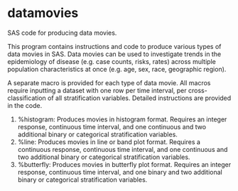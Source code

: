 # datamovies

SAS code for producing data movies.

This program contains instructions and code to produce various types of data movies in SAS. Data movies can be used to investigate trends in the epidemiology of disease (e.g. case counts, risks, rates) across multiple population characteristics at once (e.g. age, sex, race, geographic region).

A separate macro is provided for each type of data movie. All macros require inputting a dataset with one row per time interval, per cross-classification of all stratification variables. Detailed instructions are provided in the code.

  1. %histogram: Produces movies in histogram format. Requires an integer response, continuous time interval, and one continuous and two additional binary or categorical stratification variables.
  2. %line: Produces movies in line or band plot format. Requires a continuous response, continuous time interval, and one continuous and two additional binary or categorical stratification variables.
  3. %butterfly: Produces movies in butterfly plot format. Requires an integer response, continuous time interval, and one binary and two additional binary or categorical stratification variables.
